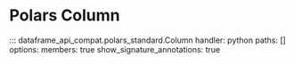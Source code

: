# Polars Column
::: dataframe_api_compat.polars_standard.Column
    handler: python
    paths: []
    options:
      members: true
      show_signature_annotations: true
